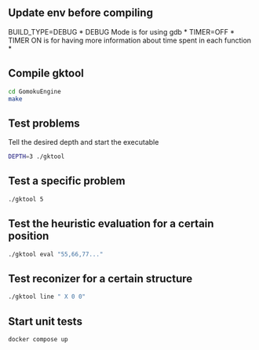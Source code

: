 ## Update env before compiling

BUILD_TYPE=DEBUG * DEBUG Mode is for using gdb *
TIMER=OFF * TIMER ON is for having more information about time spent in each function *

## Compile gktool

```bash
cd GomokuEngine
make
```

## Test problems

Tell the desired depth and start the executable

```bash
DEPTH=3 ./gktool
```

## Test a specific problem

```bash
./gktool 5
```

## Test the heuristic evaluation for a certain position

```bash
./gktool eval "55,66,77..."
```

## Test reconizer for a certain structure

```bash
./gktool line " X 0 0"
```

## Start unit tests

```bash
docker compose up
```